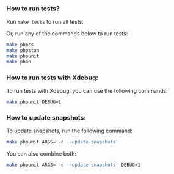 ### How to run tests?

Run `make tests` to run all tests.

Or, run any of the commands below to run tests:

```bash
make phpcs
make phpstan
make phpunit
make phan
```

### How to run tests with Xdebug:

To run tests with Xdebug, you can use the following commands:

```bash
make phpunit DEBUG=1
```

### How to update snapshots:

To update snapshots, run the following command:

```bash
make phpunit ARGS='-d --update-snapshots'
```

You can also combine both:

```bash
make phpunit ARGS='-d --update-snapshots' DEBUG=1
```